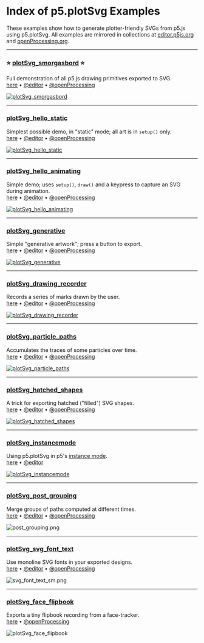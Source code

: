 # Index of p5.plotSvg Examples

These examples show how to generate plotter-friendly SVGs from p5.js using p5.plotSvg. All examples are mirrored in collections at [editor.p5js.org](https://editor.p5js.org/golan/collections/MCA5RvDFX) and [openProcessing.org](https://openprocessing.org/curation/88363).


---

### ⭐ [plotSvg_smorgasbord](plotSvg_smorgasbord/README.md) ⭐ 

Full demonstration of all p5.js drawing primitives exported to SVG.<br />[here](plotSvg_smorgasbord/README.md) • [@editor](https://editor.p5js.org/golan/sketches/QReF_9ss2) • [@openProcessing](https://openprocessing.org/sketch/2455426)

[![plotSvg_smorgasbord](plotSvg_smorgasbord/plotSvg_smorgasbord_sm.png)](plotSvg_smorgasbord/README.md)

---

### [plotSvg_hello_static](plotSvg_hello_static/README.md)

Simplest possible demo, in "static" mode; all art is in `setup()` only.<br />[here](plotSvg_hello_static/README.md) • [@editor](https://editor.p5js.org/golan/sketches/AW8GI36fA) • [@openProcessing](https://openprocessing.org/sketch/2455362)

[![plotSvg_hello_static](plotSvg_hello_static/plotSvg_hello_static_sm.png)](plotSvg_hello_static/README.md)

---

### [plotSvg_hello_animating](plotSvg_hello_animating/README.md)

Simple demo; uses `setup()`, `draw()` and a keypress to capture an SVG during animation.<br />[here](plotSvg_hello_animating/README.md) • [@editor](https://editor.p5js.org/golan/sketches/JA-ty5j83) • [@openProcessing](https://openprocessing.org/sketch/2455390)

[![plotSvg_hello_animating](plotSvg_hello_animating/plotSvg_hello_animating_sm.png)](plotSvg_hello_animating/README.md)

---

### [plotSvg_generative](plotSvg_generative/README.md)

Simple "generative artwork"; press a button to export.<br />[here](plotSvg_generative/README.md) • [@editor](https://editor.p5js.org/golan/sketches/LRTXmDg2q) • [@openProcessing](https://openprocessing.org/sketch/2455399)

[![plotSvg_generative](plotSvg_generative/plotSvg_generative_sm.png)](plotSvg_generative/README.md)

---

### [plotSvg_drawing_recorder](plotSvg_drawing_recorder/README.md)

Records a series of marks drawn by the user.<br />[here](plotSvg_drawing_recorder/README.md) • [@editor](https://editor.p5js.org/golan/sketches/bQDM5IQdv) • [@openProcessing](https://openprocessing.org/sketch/2478914)

[![plotSvg_drawing_recorder](plotSvg_drawing_recorder/plotSvg_drawing_recorder_sm.png)](plotSvg_drawing_recorder/README.md)

---

### [plotSvg_particle_paths](plotSvg_particle_paths/README.md)

Accumulates the traces of some particles over time.<br />[here](plotSvg_particle_paths/README.md) • [@editor](https://editor.p5js.org/golan/sketches/1Toe-pMZH) • [@openProcessing](https://openprocessing.org/sketch/2478945)

[![plotSvg_particle_paths](plotSvg_particle_paths/plotSvg_particle_paths_sm.png)](plotSvg_particle_paths/README.md)

---

### [plotSvg_hatched_shapes](plotSvg_hatched_shapes/README.md)

A trick for exporting hatched ("filled") SVG shapes.<br />[here](plotSvg_hatched_shapes/README.md) • [@editor](https://editor.p5js.org/golan/sketches/b75oVci5f) • [@openProcessing](https://openprocessing.org/sketch/2479519)

[![plotSvg_hatched_shapes](plotSvg_hatched_shapes/plotSvg_hatched_shapes_sm.png)](plotSvg_hatched_shapes/README.md)

---

### [plotSvg_instancemode](plotSvg_instancemode/README.md)

Using p5.plotSvg in p5's [instance mode](https://github.com/processing/p5.js/wiki/Global-and-instance-mode).<br />[here](plotSvg_instancemode/README.md) • [@editor](https://editor.p5js.org/Ucodia/sketches/xO8vTRzP7)

[![plotSvg_instancemode](plotSvg_instancemode/plotSvg_instancemode_sm.png)](plotSvg_instancemode/README.md)

---

### [plotSvg_post_grouping](plotSvg_post_grouping/README.md)

Merge groups of paths computed at different times.<br />[here](plotSvg_post_grouping/README.md) • [@editor](https://editor.p5js.org/golan/sketches/aWfRPvVfT) • [@openProcessing](https://openprocessing.org/sketch/2684018)

![post_grouping.png](plotSvg_post_grouping/post_grouping_sm.png)

---

### [plotSvg_svg_font_text](plotSvg_svg_font_text/README.md)

Use monoline SVG fonts in your exported designs.<br />
[here](plotSvg_svg_font_text/README.md) • [@editor](https://editor.p5js.org/golan/sketches/rIsRh01Vj) • [@openProcessing](https://openprocessing.org/sketch/2684135)

![svg_font_text_sm.png](plotSvg_svg_font_text/svg_font_text_sm.png)

---

### [plotSvg_face_flipbook](https://openprocessing.org/sketch/2488219)

Exports a tiny flipbook recording from a face-tracker.<br />[here](plotSvg_face_flipbook/sketch.js) • [@openProcessing](https://openprocessing.org/sketch/2488219)

![plotSvg_face_flipbook](plotSvg_face_flipbook/plotSvg_face_flipbook.gif)

